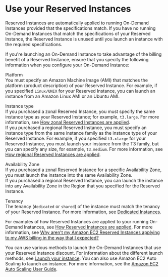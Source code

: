 # Use your Reserved Instances<a name="using-reserved-instances"></a>

Reserved Instances are automatically applied to running On\-Demand Instances provided that the specifications match\. If you have no running On\-Demand Instances that match the specifications of your Reserved Instance, the Reserved Instance is unused until you launch an instance with the required specifications\. 

If you're launching an On\-Demand Instance to take advantage of the billing benefit of a Reserved Instance, ensure that you specify the following information when you configure your On\-Demand Instance:

Platform  
You must specify an Amazon Machine Image \(AMI\) that matches the platform \(product description\) of your Reserved Instance\. For example, if you specified `Linux/UNIX` for your Reserved Instance, you can launch an instance from an Amazon Linux AMI or an Ubuntu AMI\.

Instance type  
If you purchased a zonal Reserved Instance, you must specify the same instance type as your Reserved Instance; for example, `t3.large`\. For more information, see [How zonal Reserved Instances are applied](apply_ri.md#apply-zonal-ri)\.  
If you purchased a regional Reserved Instance, you must specify an instance type from the same instance family as the instance type of your Reserved Instance\. For example, if you specified `t3.xlarge` for your Reserved Instance, you must launch your instance from the T3 family, but you can specify any size, for example, `t3.medium`\. For more information, see [How regional Reserved Instances are applied](apply_ri.md#apply-regional-ri)\.

Availability Zone  
If you purchased a zonal Reserved Instance for a specific Availability Zone, you must launch the instance into the same Availability Zone\.  
If you purchased a regional Reserved Instance, you can launch the instance into any Availability Zone in the Region that you specified for the Reserved Instance\.

Tenancy  
The tenancy \(`dedicated` or `shared`\) of the instance must match the tenancy of your Reserved Instance\. For more information, see [Dedicated Instances](dedicated-instance.md)\.

For examples of how Reserved Instances are applied to your running On\-Demand Instances, see [How Reserved Instances are applied](apply_ri.md)\. For more information, see [Why aren't my Amazon EC2 Reserved Instances applying to my AWS billing in the way that I expected?](https://docs.aws.amazon.com/premiumsupport/knowledge-center/reserved-instance-applying-why/)

You can use various methods to launch the On\-Demand Instances that use your Reserved Instance discount\. For information about the different launch methods, see [Launch your instance](LaunchingAndUsingInstances.md)\. You can also use Amazon EC2 Auto Scaling to launch an instance\. For more information, see the [Amazon EC2 Auto Scaling User Guide](https://docs.aws.amazon.com/autoscaling/latest/userguide/what-is-amazon-ec2-auto-scaling.html)\.
